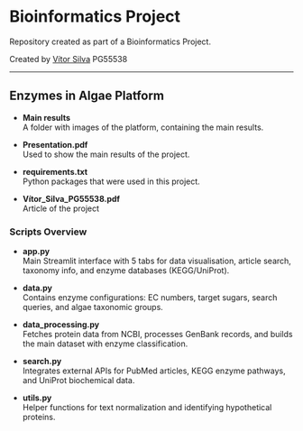 # Bioinformatics Project

Repository created as part of a Bioinformatics Project.

Created by [Vítor Silva](https://github.com/VitorSilva-3) PG55538

---

## Enzymes in Algae Platform

- **Main results**  
  A folder with images of the platform, containing the main results.
  
- **Presentation.pdf**  
  Used to show the main results of the project.

- **requirements.txt**  
  Python packages that were used in this project.

- **Vítor_Silva_PG55538.pdf**  
  Article of the project
  
### Scripts Overview

- **app.py**  
  Main Streamlit interface with 5 tabs for data visualisation, article search, taxonomy info, and enzyme databases (KEGG/UniProt).

- **data.py**  
  Contains enzyme configurations: EC numbers, target sugars, search queries, and algae taxonomic groups.

- **data_processing.py**  
  Fetches protein data from NCBI, processes GenBank records, and builds the main dataset with enzyme classification.

- **search.py**  
  Integrates external APIs for PubMed articles, KEGG enzyme pathways, and UniProt biochemical data.

- **utils.py**  
  Helper functions for text normalization and identifying hypothetical proteins.
